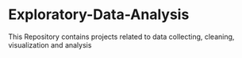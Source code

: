 # Exploratory-Data-Analysis
This Repository contains projects related to data collecting, cleaning, visualization and analysis

